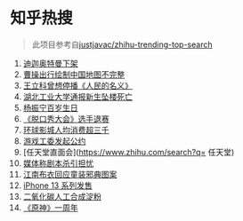# 知乎热搜

> 此项目参考自[justjavac/zhihu-trending-top-search](https://github.com/justjavac/zhihu-trending-top-search/blob/main/utils.ts)

<!-- BEGIN -->
  <!-- 最后更新时间:Fri Sep 24 2021 15:10:54 GMT+0000 (Coordinated Universal Time) -->
  1. [迪迦奥特曼下架](https://www.zhihu.com/search?q=迪迦奥特曼)
1. [曹操出行绘制中国地图不完整](https://www.zhihu.com/search?q=曹操出行)
1. [王立科曾想停播《人民的名义》](https://www.zhihu.com/search?q=王立科)
1. [湖北工业大学通报新生坠楼死亡](https://www.zhihu.com/search?q=湖北工业大学)
1. [杨振宁百岁生日](https://www.zhihu.com/search?q=杨振宁)
1. [《脱口秀大会》选手退赛](https://www.zhihu.com/search?q=脱口秀大会)
1. [环球影城人均消费超三千 ](https://www.zhihu.com/search?q=环球影城)
1. [游戏工委发起公约](https://www.zhihu.com/search?q=游戏工委)
1. [任天堂直面会](https://www.zhihu.com/search?q= 任天堂)
1. [媒体称剧本杀引担忧](https://www.zhihu.com/search?q=剧本杀)
1. [江南布衣回应童装邪典图案](https://www.zhihu.com/search?q=江南布衣)
1. [iPhone 13 系列发售](https://www.zhihu.com/search?q=iPhone13)
1. [二氧化碳人工合成淀粉](https://www.zhihu.com/search?q=淀粉)
1. [《原神》一周年](https://www.zhihu.com/search?q=原神)
  <!-- END -->
